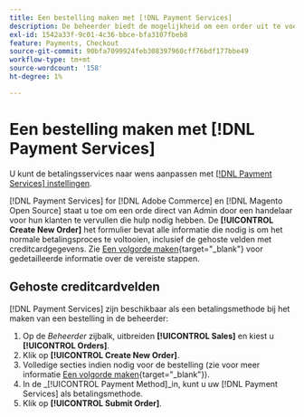 ```yaml
---
title: Een bestelling maken met [!DNL Payment Services]
description: De beheerder biedt de mogelijkheid om een order uit te voeren met [!DNL Payment Services] rechtstreeks van de Admin door een handelaar voor hun klanten die hulp nodig hebben.
exl-id: 1542a33f-9c01-4c36-bbce-bfa3107fbeb8
feature: Payments, Checkout
source-git-commit: 90bfa7099924feb308397960cff76bdf177bbe49
workflow-type: tm+mt
source-wordcount: '158'
ht-degree: 1%

---
```


# Een bestelling maken met [!DNL Payment Services]

U kunt de betalingsservices naar wens aanpassen met [[!DNL Payment Services] instellingen](settings.md).

[!DNL Payment Services] for [!DNL Adobe Commerce] en [!DNL Magento Open Source] staat u toe om een orde direct van Admin door een handelaar voor hun klanten te vervullen die hulp nodig hebben. De **[!UICONTROL Create New Order]** het formulier bevat alle informatie die nodig is om het normale betalingsproces te voltooien, inclusief de gehoste velden met creditcardgegevens. Zie [Een volgorde maken](https://docs.magento.com/user-guide/customers/customer-account-create-order.html){target="_blank"} voor gedetailleerde informatie over de vereiste stappen.

## Gehoste creditcardvelden

[!DNL Payment Services] zijn beschikbaar als een betalingsmethode bij het maken van een bestelling in de beheerder:

1. Op de _Beheerder_ zijbalk, uitbreiden **[!UICONTROL Sales]** en kiest u **[!UICONTROL Orders]**.
1. Klik op **[!UICONTROL Create New Order]**.
1. Volledige secties indien nodig voor de bestelling (zie voor meer informatie [Een volgorde maken](https://docs.magento.com/user-guide/customers/customer-account-create-order.html){target="_blank"}).
1. In de _[!UICONTROL Payment Method]_in, kunt u uw [!DNL Payment Services] als betalingsmethode.
1. Klik op **[!UICONTROL Submit Order]**.

